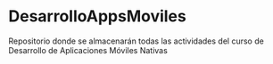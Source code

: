 # DesarrolloAppsMoviles
Repositorio donde se almacenarán todas las actividades del curso de Desarrollo de Aplicaciones Móviles Nativas
